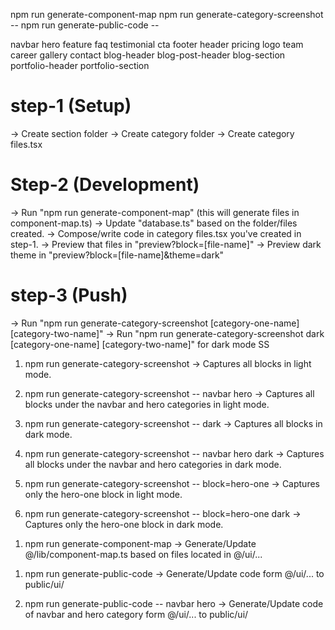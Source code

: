 npm run generate-component-map
npm run generate-category-screenshot -- 
npm run generate-public-code -- 

<!-- Category up-until created -->
navbar hero feature faq testimonial cta footer header pricing logo team career gallery contact blog-header blog-post-header blog-section portfolio-header portfolio-section



# step-1 (Setup)
-> Create section folder
-> Create category folder
-> Create category files.tsx

# Step-2 (Development)
-> Run "npm run generate-component-map" (this will generate files in component-map.ts)
-> Update "database.ts" based on the folder/files created.
-> Compose/write code in category files.tsx you've created in step-1.
-> Preview that files in "preview?block=[file-name]"
-> Preview dark theme in "preview?block=[file-name]&theme=dark"

# step-3 (Push)
-> Run "npm run generate-category-screenshot [category-one-name] [category-two-name]"
-> Run "npm run generate-category-screenshot dark [category-one-name] [category-two-name]" for dark mode SS


<!-- SCRIPT USAGE of generate-category-screenshot -->
1. npm run generate-category-screenshot
    -> Captures all blocks in light mode.

2. npm run generate-category-screenshot -- navbar hero 
    -> Captures all blocks under the navbar and hero categories in light mode.

3. npm run generate-category-screenshot -- dark
    -> Captures all blocks in dark mode.

4. npm run generate-category-screenshot -- navbar hero dark
    -> Captures all blocks under the navbar and hero categories in dark mode.

5. npm run generate-category-screenshot -- block=hero-one
    -> Captures only the hero-one block in light mode.

6. npm run generate-category-screenshot -- block=hero-one dark
    -> Captures only the hero-one block in dark mode.

<!-- SCRIPT USAGE of generate-component-map -->
1. npm run generate-component-map
    -> Generate/Update @/lib/component-map.ts based on files located in @/ui/...

<!-- SCRIPT USAGE of generate-public-code -->
1. npm run generate-public-code
    -> Generate/Update code form @/ui/... to public/ui/

2. npm run generate-public-code -- navbar hero
    -> Generate/Update code of navbar and hero category form @/ui/... to public/ui/